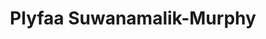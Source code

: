 ---
title: "Plyfaa Suwanamalik-Murphy"
presenter_id: plyfaa_suwanamalik-murphy
layout: member_all_presentations
permalink: /member_full_publications/:presenter_id/
---